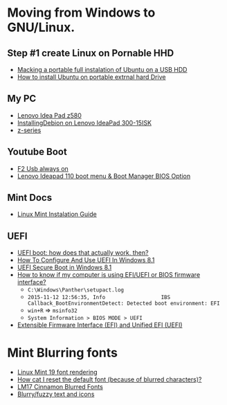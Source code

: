 # Moving from Windows to GNU/Linux.

## Step #1 create Linux on Pornable HHD

- [Macking a portable full instalation of Ubuntu on a USB HDD](https://www.dionysopoulos.me/portable-ubuntu-on-usb-hdd/)
- [How to install Ubuntu on portable extrnal hard Drive](https://askubuntu.com/questions/446682/how-to-install-ubuntu-on-portable-external-hard-drive)

## My PC

- [Lenovo Idea Pad z580](https://wiki.archlinux.org/index.php/Lenovo_IdeaPad_Z580)
- [InstallingDebion on Lenovo IdeaPad 300-15ISK](https://wiki.debian.org/InstallingDebianOn/Lenovo/IdeaPad%20300-15ISK)
- [z-series](https://www.lenovo.com/gb/en/laptops/lenovo/z-series/z580/)

## Youtube Boot

- [F2 Usb always on](https://youtu.be/Dft5_ZeWoUc)
- [Lenovo Ideapad 110 boot menu & Boot Manager BIOS Option](https://youtu.be/5ufK7kPWUMY)

## Mint Docs

- [Linux Mint Instalation Guide](https://linuxmint-installation-guide.readthedocs.io/en/latest/)

## UEFI

- [UEFI boot: how does that actually work, then?](https://www.happyassassin.net/2014/01/25/uefi-boot-how-does-that-actually-work-then/)
- [How To Configure And Use UEFI In Windows 8.1](https://www.itechtics.com/uefi-windows-8-1/)
- [UEFI Secure Boot in Windows 8.1 ](https://answers.microsoft.com/en-us/windows/forum/windows8_1-security/uefi-secure-boot-in-windows-81/65d74e19-9572-4a91-85aa-57fa783f0759)
- [How to know if my computer is using EFI/UEFI or BIOS firmware interface?](https://kb.parallels.com/en/115815)
    - `C:\Windows\Panther\setupact.log`
    - `2015-11-12 12:56:35, Info                  IBS    Callback_BootEnvironmentDetect: Detected boot environment: EFI`
    - `win+R` => `msinfo32`
    - `System Information > BIOS MODE > UEFI`
- [Extensible Firmware Interface (EFI) and Unified EFI (UEFI)](https://www.intel.com/content/www/us/en/architecture-and-technology/unified-extensible-firmware-interface/efi-homepage-general-technology.html)

# Mint Blurring fonts

- [Linux Mint 19 font rendering](https://www.reddit.com/r/linuxmint/comments/9r9wtr/linux_mint_19_font_rendering/)
- [How cat I reset the default font (because of blurred characters)?](https://unix.stackexchange.com/questions/132164/how-can-i-reset-the-default-font-because-of-blurred-characters)
- [LM17 Cinnamon Blurred Fonts](https://forums.linuxmint.com/viewtopic.php?t=171779)
- [Blurry/fuzzy text and icons](https://forums.linuxmint.com/viewtopic.php?t=254831)